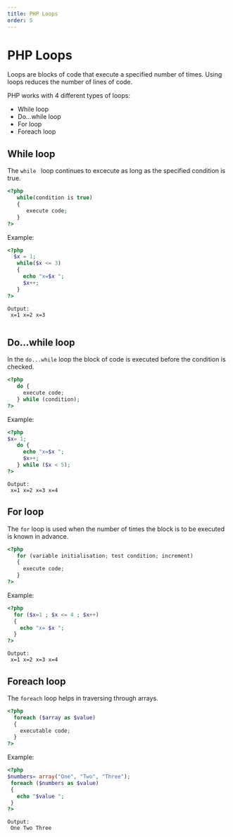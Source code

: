 ```yaml
---
title: PHP Loops
order: 5
---
```

# PHP Loops

Loops are blocks of code that execute a specified number of times. Using loops reduces the number of lines of code.


PHP works with 4 different types of loops:

* While loop
* Do...while loop
* For loop
* Foreach loop


## While loop

 The `while ` loop continues to excecute as long as the specified condition is true.
 
  ```php
<?php
     while(condition is true) 
     {
        execute code;
     }
?>
```

Example:

```php
<?php  
  $x = 1;
   while($x <= 3) 
   { 
     echo "x=$x ";
     $x++;
   } 
?>
```
```
Output: 
 x=1 x=2 x=3
  
```

## Do...while loop

In the `do...while` loop the block of code is executed before the condition is checked.


  ```php
<?php
     do {
       execute code;
     } while (condition);
?>
```

Example:

  ```php
<?php
$x= 1;
     do {
       echo "x=$x ";
       $x++;
     } while ($x < 5);
?>
```
```
Output: 
 x=1 x=2 x=3 x=4
```

## For loop

The `for` loop is used when the number of times the block is to be executed is known in advance.


  ```php
<?php
     for (variable initialisation; test condition; increment)
     { 
       execute code; 
     }
?>
```

Example:

  ```php
<?php
    for ($x=1 ; $x <= 4 ; $x++)
    {
      echo "x= $x "; 
    }
?>
```
```
Output:
 x=1 x=2 x=3 x=4
```

## Foreach loop

The `foreach` loop helps in traversing through arrays. 


  ```php
<?php
    foreach ($array as $value)
    { 
      executable code; 
    }
?>
```

Example:

  ```php
<?php
 $numbers= array("One", "Two", "Three"); 
   foreach ($numbers as $value)
   {
     echo "$value ";
   }
?>
```
```
Output:
 One Two Three
```
